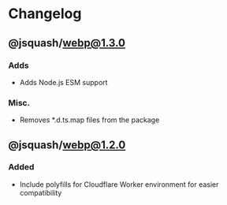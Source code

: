 # Changelog

## @jsquash/webp@1.3.0

### Adds

- Adds Node.js ESM support

### Misc.

- Removes *.d.ts.map files from the package

## @jsquash/webp@1.2.0

### Added 

- Include polyfills for Cloudflare Worker environment for easier compatibility
